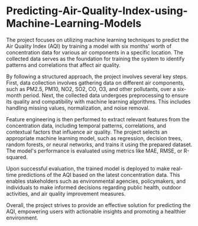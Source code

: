 # Predicting-Air-Quality-Index-using-Machine-Learning-Models

The project focuses on utilizing machine learning techniques to predict the Air Quality Index (AQI) by training a model with six months' worth of concentration data for various air components in a specific location. The collected data serves as the foundation for training the system to identify patterns and correlations that affect air quality.

By following a structured approach, the project involves several key steps. First, data collection involves gathering data on different air components, such as PM2.5, PM10, NO2, SO2, CO, O3, and other pollutants, over a six-month period. Next, the collected data undergoes preprocessing to ensure its quality and compatibility with machine learning algorithms. This includes handling missing values, normalization, and noise removal.

Feature engineering is then performed to extract relevant features from the concentration data, including temporal patterns, correlations, and contextual factors that influence air quality. The project selects an appropriate machine learning model, such as regression, decision trees, random forests, or neural networks, and trains it using the prepared dataset. The model's performance is evaluated using metrics like MAE, RMSE, or R-squared.

Upon successful evaluation, the trained model is deployed to make real-time predictions of the AQI based on the latest concentration data. This enables stakeholders such as environmental agencies, policymakers, and individuals to make informed decisions regarding public health, outdoor activities, and air quality improvement measures.

Overall, the project strives to provide an effective solution for predicting the AQI, empowering users with actionable insights and promoting a healthier environment.




